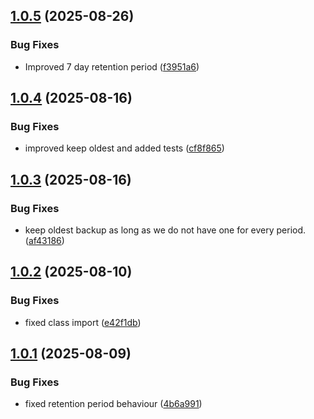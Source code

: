 ## [1.0.5](https://github.com/tearoom1/kirby-ftp-backup/compare/v1.0.4...v1.0.5) (2025-08-26)


### Bug Fixes

* Improved 7 day retention period ([f3951a6](https://github.com/tearoom1/kirby-ftp-backup/commit/f3951a627e50c90e7711eb37f9cfa5dfab9e0c4b))

## [1.0.4](https://github.com/tearoom1/kirby-ftp-backup/compare/v1.0.3...v1.0.4) (2025-08-16)


### Bug Fixes

* improved keep oldest and added tests ([cf8f865](https://github.com/tearoom1/kirby-ftp-backup/commit/cf8f8654d8b55f0e62fb88e552e8890241b7ed0b))

## [1.0.3](https://github.com/tearoom1/kirby-ftp-backup/compare/v1.0.2...v1.0.3) (2025-08-16)


### Bug Fixes

* keep oldest backup as long as we do not have one for every period. ([af43186](https://github.com/tearoom1/kirby-ftp-backup/commit/af43186104b0500ed354fc694c78187492c155b4))

## [1.0.2](https://github.com/tearoom1/kirby-ftp-backup/compare/v1.0.1...v1.0.2) (2025-08-10)


### Bug Fixes

* fixed class import ([e42f1db](https://github.com/tearoom1/kirby-ftp-backup/commit/e42f1db0086fb286cf3663ed58eb2207fa896114))

## [1.0.1](https://github.com/tearoom1/kirby-ftp-backup/compare/v1.0.0...v1.0.1) (2025-08-09)


### Bug Fixes

* fixed retention period behaviour ([4b6a991](https://github.com/tearoom1/kirby-ftp-backup/commit/4b6a9915cb920bfd29c6131fdde87650a54d0558))

